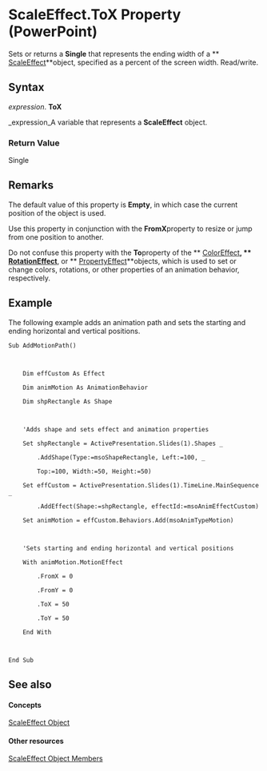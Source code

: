 
# ScaleEffect.ToX Property (PowerPoint)

Sets or returns a  **Single** that represents the ending width of a ** [ScaleEffect](cb7c296e-a9ea-4ed6-87e0-a5d603da4f9f.md)**object, specified as a percent of the screen width. Read/write.


## Syntax

 _expression_. **ToX**

 _expression_A variable that represents a  **ScaleEffect** object.


### Return Value

Single


## Remarks

The default value of this property is  **Empty**, in which case the current position of the object is used.

Use this property in conjunction with the  **FromX**property to resize or jump from one position to another.

Do not confuse this property with the  **To**property of the  ** [ColorEffect](c21ca9cd-3aaa-35f7-3d0e-89ca155322f2.md)**,  ** [RotationEffect](d0fc5520-dbbd-a44a-b811-51fd299c4587.md)**, or  ** [PropertyEffect](8fa129ac-f222-a01c-4545-0097b1164aee.md)**objects, which is used to set or change colors, rotations, or other properties of an animation behavior, respectively.


## Example

The following example adds an animation path and sets the starting and ending horizontal and vertical positions.


```
Sub AddMotionPath()



    Dim effCustom As Effect

    Dim animMotion As AnimationBehavior

    Dim shpRectangle As Shape



    'Adds shape and sets effect and animation properties

    Set shpRectangle = ActivePresentation.Slides(1).Shapes _

        .AddShape(Type:=msoShapeRectangle, Left:=100, _

        Top:=100, Width:=50, Height:=50)

    Set effCustom = ActivePresentation.Slides(1).TimeLine.MainSequence _

        .AddEffect(Shape:=shpRectangle, effectId:=msoAnimEffectCustom)

    Set animMotion = effCustom.Behaviors.Add(msoAnimTypeMotion)



    'Sets starting and ending horizontal and vertical positions

    With animMotion.MotionEffect

        .FromX = 0

        .FromY = 0

        .ToX = 50

        .ToY = 50

    End With



End Sub
```


## See also


#### Concepts


 [ScaleEffect Object](cb7c296e-a9ea-4ed6-87e0-a5d603da4f9f.md)
#### Other resources


 [ScaleEffect Object Members](d8e13c36-490f-9402-cdf3-cb5ad344ff80.md)
